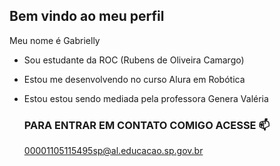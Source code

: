 ## Bem vindo ao meu perfil

Meu nome é Gabrielly 

- Sou estudante da ROC (Rubens de Oliveira Camargo)
- Estou me desenvolvendo no curso Alura em Robótica
- Estou estou sendo mediada pela professora Genera Valéria

  ### PARA ENTRAR EM CONTATO COMIGO ACESSE 📫

  00001105115495sp@al.educacao.sp.gov.br

  
